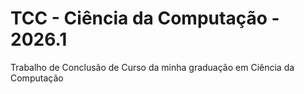 # TCC - Ciência da Computação - 2026.1

Trabalho de Conclusão de Curso da minha graduação em Ciência da Computação
